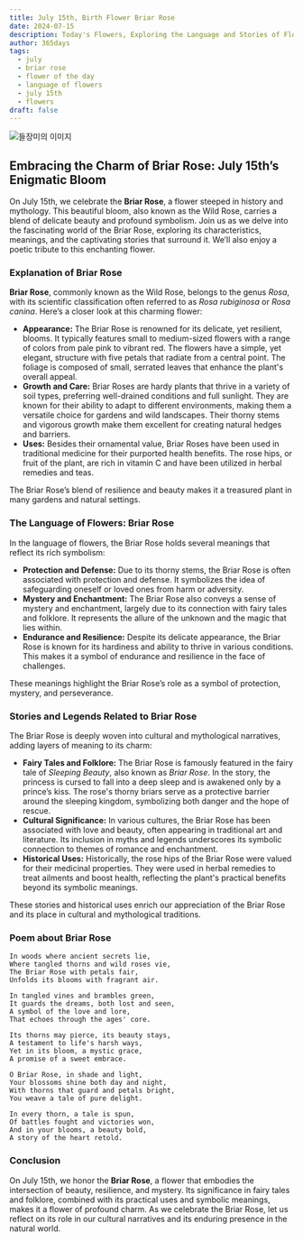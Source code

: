 ```yaml
---
title: July 15th, Birth Flower Briar Rose
date: 2024-07-15
description: Today's Flowers, Exploring the Language and Stories of Flowers Briar Rose
author: 365days
tags:
  - july
  - briar rose
  - flower of the day
  - language of flowers
  - july 15th
  - flowers
draft: false
---
```


![들장미의 이미지](https://cdn.pixabay.com/photo/2018/09/10/17/51/yellow-rose-3667591_960_720.jpg#center)

## Embracing the Charm of Briar Rose: July 15th’s Enigmatic Bloom

On July 15th, we celebrate the **Briar Rose**, a flower steeped in history and mythology. This beautiful bloom, also known as the Wild Rose, carries a blend of delicate beauty and profound symbolism. Join us as we delve into the fascinating world of the Briar Rose, exploring its characteristics, meanings, and the captivating stories that surround it. We’ll also enjoy a poetic tribute to this enchanting flower.

### Explanation of Briar Rose

**Briar Rose**, commonly known as the Wild Rose, belongs to the genus *Rosa*, with its scientific classification often referred to as *Rosa rubiginosa* or *Rosa canina*. Here’s a closer look at this charming flower:

- **Appearance:** The Briar Rose is renowned for its delicate, yet resilient, blooms. It typically features small to medium-sized flowers with a range of colors from pale pink to vibrant red. The flowers have a simple, yet elegant, structure with five petals that radiate from a central point. The foliage is composed of small, serrated leaves that enhance the plant's overall appeal.
- **Growth and Care:** Briar Roses are hardy plants that thrive in a variety of soil types, preferring well-drained conditions and full sunlight. They are known for their ability to adapt to different environments, making them a versatile choice for gardens and wild landscapes. Their thorny stems and vigorous growth make them excellent for creating natural hedges and barriers.
- **Uses:** Besides their ornamental value, Briar Roses have been used in traditional medicine for their purported health benefits. The rose hips, or fruit of the plant, are rich in vitamin C and have been utilized in herbal remedies and teas.

The Briar Rose’s blend of resilience and beauty makes it a treasured plant in many gardens and natural settings.

### The Language of Flowers: Briar Rose

In the language of flowers, the Briar Rose holds several meanings that reflect its rich symbolism:

- **Protection and Defense:** Due to its thorny stems, the Briar Rose is often associated with protection and defense. It symbolizes the idea of safeguarding oneself or loved ones from harm or adversity.
- **Mystery and Enchantment:** The Briar Rose also conveys a sense of mystery and enchantment, largely due to its connection with fairy tales and folklore. It represents the allure of the unknown and the magic that lies within.
- **Endurance and Resilience:** Despite its delicate appearance, the Briar Rose is known for its hardiness and ability to thrive in various conditions. This makes it a symbol of endurance and resilience in the face of challenges.

These meanings highlight the Briar Rose’s role as a symbol of protection, mystery, and perseverance.

### Stories and Legends Related to Briar Rose

The Briar Rose is deeply woven into cultural and mythological narratives, adding layers of meaning to its charm:

- **Fairy Tales and Folklore:** The Briar Rose is famously featured in the fairy tale of *Sleeping Beauty*, also known as *Briar Rose*. In the story, the princess is cursed to fall into a deep sleep and is awakened only by a prince’s kiss. The rose's thorny briars serve as a protective barrier around the sleeping kingdom, symbolizing both danger and the hope of rescue.
- **Cultural Significance:** In various cultures, the Briar Rose has been associated with love and beauty, often appearing in traditional art and literature. Its inclusion in myths and legends underscores its symbolic connection to themes of romance and enchantment.
- **Historical Uses:** Historically, the rose hips of the Briar Rose were valued for their medicinal properties. They were used in herbal remedies to treat ailments and boost health, reflecting the plant's practical benefits beyond its symbolic meanings.

These stories and historical uses enrich our appreciation of the Briar Rose and its place in cultural and mythological traditions.

### Poem about Briar Rose

	In woods where ancient secrets lie,
	Where tangled thorns and wild roses vie,
	The Briar Rose with petals fair,
	Unfolds its blooms with fragrant air.
	
	In tangled vines and brambles green,
	It guards the dreams, both lost and seen,
	A symbol of the love and lore,
	That echoes through the ages' core.
	
	Its thorns may pierce, its beauty stays,
	A testament to life's harsh ways,
	Yet in its bloom, a mystic grace,
	A promise of a sweet embrace.
	
	O Briar Rose, in shade and light,
	Your blossoms shine both day and night,
	With thorns that guard and petals bright,
	You weave a tale of pure delight.
	
	In every thorn, a tale is spun,
	Of battles fought and victories won,
	And in your blooms, a beauty bold,
	A story of the heart retold.

### Conclusion

On July 15th, we honor the **Briar Rose**, a flower that embodies the intersection of beauty, resilience, and mystery. Its significance in fairy tales and folklore, combined with its practical uses and symbolic meanings, makes it a flower of profound charm. As we celebrate the Briar Rose, let us reflect on its role in our cultural narratives and its enduring presence in the natural world.